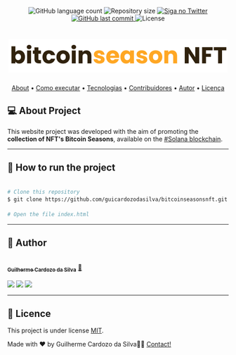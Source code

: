 
<p align="center">
  <img alt="GitHub language count" src="https://img.shields.io/github/languages/count/guicardozodasilva/bitcoinseasonsnft">

  <img alt="Repository size" src="https://img.shields.io/github/repo-size/guicardozodasilva/bitcoinseasonsnft">

  <a href="https://twitter.com/guicardozodev">
    <img alt="Siga no Twitter" src="https://img.shields.io/twitter/url?style=social&url=https%3A%2F%2Ftwitter.com%2Fguicardozodev">
  </a>
  
  <a href="https://github.com/tgmarinho/README-ecoleta/commits/master">
    <img alt="GitHub last commit" src="https://img.shields.io/github/last-commit/guicardozodasilva/bitcoinseasonsnft">
  </a>
    
   <img alt="License" src="https://img.shields.io/github/license/guicardozodasilva/bitcoinseasonsnft">  
 
</p>
<h1 align="center">
    <img alt="BitcoinSeasonsNFT" title="#BitcoinSeasonsNFT" src="./assets/images/logo-github.png" />
</h1>

<p align="center">
 <a href="#-about-project">About</a> •
 <a href="#-como-executar-o-projeto">Como executar</a> • 
 <a href="#-tecnologias">Tecnologias</a> • 
 <a href="#-contribuidores">Contribuidores</a> • 
 <a href="#-autor">Autor</a> • 
 <a href="#user-content--licença">Licença</a>
</p>


## 💻 About Project 

This website project was developed with the aim of promoting the **collection of NFT's Bitcoin Seasons**, available on the [#Solana blockchain](https://solsea.io/collection/6222d3f1504cf93dec2062f5).

---

## 🚀 How to run the project

```bash

# Clone this repository
$ git clone https://github.com/guicardozodasilva/bitcoinseasonsnft.git

# Open the file index.html

```

---

## 🦸 Author

<a href="#">
 <img style="border-radius: 50%;" src="https://uploaddeimagens.com.br/images/003/779/248/full/Guilherme_Cardozo_da_Silva.png?1647552357" width="100px;" alt=""/>
 <br />
 <sub><b>Guilherme Cardozo da Silva</b></sub></a> <a href="#" title="Rocketseat">🚀</a>
 <br />
 <br>

<div> 
  <a href="https://www.instagram.com/guicardozodasilva" target="_blank"><img src="https://img.shields.io/badge/-Instagram-%23E4405F?style=for-the-badge&logo=instagram&logoColor=white" target="_blank"></a>
  <a href = "mailto:guicardozodasilva@gmail.com"><img src="https://img.shields.io/badge/-Gmail-%23333?style=for-the-badge&logo=gmail&logoColor=white" target="_blank"></a>
  <a href="https://www.linkedin.com/in/guicardozodasilva/" target="_blank"><img src="https://img.shields.io/badge/-LinkedIn-%230077B5?style=for-the-badge&logo=linkedin&logoColor=white" target="_blank"></a>  

---

## 📝 Licence

This project is under license [MIT](./LICENSE).

Made with ❤️ by Guilherme Cardozo da Silva👋🏽 [Contact!](https://www.linkedin.com/in/guicardozodasilva/)
